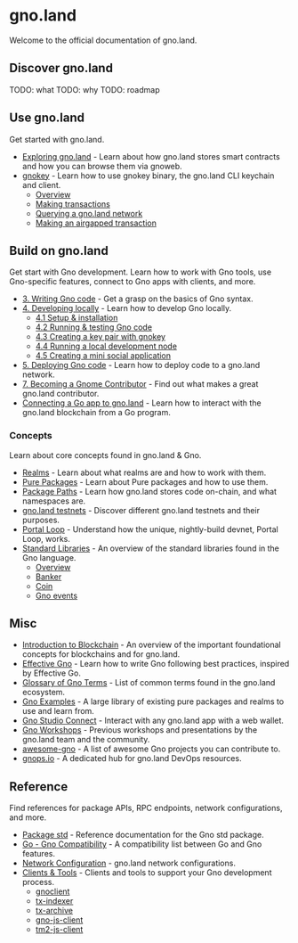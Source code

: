 # gno.land

Welcome to the official documentation of gno.land.

## Discover gno.land

TODO: what
TODO: why
TODO: roadmap

## Use gno.land

Get started with gno.land.

- [Exploring gno.land](getting-started/exploring-gnoland.md) - Learn about how gno.land stores smart contracts and how you can browse them via gnoweb.
- [gnokey](dev-guides/gnokey/) - Learn how to use gnokey binary, the gno.land CLI keychain and client.
  - [Overview](dev-guides/gnokey/overview.md)
  - [Making transactions](dev-guides/gnokey/making-transactions.md)
  - [Querying a gno.land network](dev-guides/gnokey/querying-a-network.md)
  - [Making an airgapped transaction](dev-guides/gnokey/full-security-tx.md)

## Build on gno.land

Get start with Gno development. Learn how to work with Gno tools, use Gno-specific features, connect to Gno apps with clients, and more.

- [3. Writing Gno code](getting-started/writing-gno.md) - Get a grasp on the basics of Gno syntax.
- [4. Developing locally](getting-started/developing-locally/) - Learn how to develop Gno locally.
  - [4.1 Setup & installation](getting-started/developing-locally/installation.md)
  - [4.2 Running & testing Gno code](getting-started/developing-locally/running-testing-gno.md)
  - [4.3 Creating a key pair with gnokey](getting-started/developing-locally/creating-a-keypair.md)
  - [4.4 Running a local development node](getting-started/developing-locally/local-dev-node.md)
  - [4.5 Creating a mini social application](getting-started/developing-locally/minisocial.md)
- [5. Deploying Gno code](getting-started/deploying.md) - Learn how to deploy code to a gno.land network.
- [7. Becoming a Gnome Contributor](getting-started/becoming-a-gnome.md) - Find out what makes a great gno.land contributor.
- [Connecting a Go app to gno.land](dev-guides/connecting-from-go.md) - Learn how to interact with the gno.land blockchain from a Go program.

### Concepts

Learn about core concepts found in gno.land & Gno.

- [Realms](concepts/realms.md) - Learn about what realms are and how to work with them.
- [Pure Packages](concepts/packages.md) - Learn about Pure packages and how to use them.
- [Package Paths](concepts/pkg-paths.md) - Learn how gno.land stores code on-chain, and what namespaces are.
- [gno.land testnets](concepts/testnets.md) - Discover different gno.land testnets and their purposes.
- [Portal Loop](concepts/portal-loop.md) - Understand how the unique, nightly-build devnet, Portal Loop, works.
- [Standard Libraries](concepts/stdlibs/) - An overview of the standard libraries found in the Gno language.
  - [Overview](concepts/stdlibs/overview.md)
  - [Banker](concepts/stdlibs/banker.md)
  - [Coin](concepts/stdlibs/coin.md)
  - [Gno events](concepts/stdlibs/events.md)

## Misc

- [Introduction to Blockchain](misc/intro-to-blockchain.md) - An overview of the important foundational concepts for blockchains and for gno.land.
- [Effective Gno](misc/effective-gno.md) - Learn how to write Gno following best practices, inspired by Effective Go.
- [Glossary of Gno Terms](misc/glossary.md) - List of common terms found in the gno.land ecosystem.
- [Gno Examples](https://github.com/gnolang/gno/tree/master/examples) - A large library of existing pure packages and realms to use and learn from.
- [Gno Studio Connect](https://gno.studio/connect) - Interact with any gno.land app with a web wallet.
- [Gno Workshops](https://github.com/gnolang/workshops) - Previous workshops and presentations by the gno.land team and the community.
- [awesome-gno](https://github.com/gnoverse/awesome-gno) - A list of awesome Gno projects you can contribute to.
- [gnops.io](https://gnops.io) - A dedicated hub for gno.land DevOps resources.

## Reference

Find references for package APIs, RPC endpoints, network configurations, and more.

- [Package std](reference/std.md) - Reference documentation for the Gno std package.
- [Go - Gno Compatibility](reference/go-gno-compatibility.md) - A compatibility list between Go and Gno features.
- [Network Configuration](reference/network-config.md) - gno.land network configurations.
- [Clients & Tools](reference/clients-tools/) - Clients and tools to support your Gno development process.
  - [gnoclient](https://gnolang.github.io/gno/github.com/gnolang/gno/gno.land/pkg/gnoclient.html)
  - [tx-indexer](https://github.com/gnolang/tx-indexer)
  - [tx-archive](https://github.com/gnolang/tx-archive)
  - [gno-js-client](https://github.com/gnolang/gno-js-client)
  - [tm2-js-client](https://github.com/gnolang/tm2-js-client)
